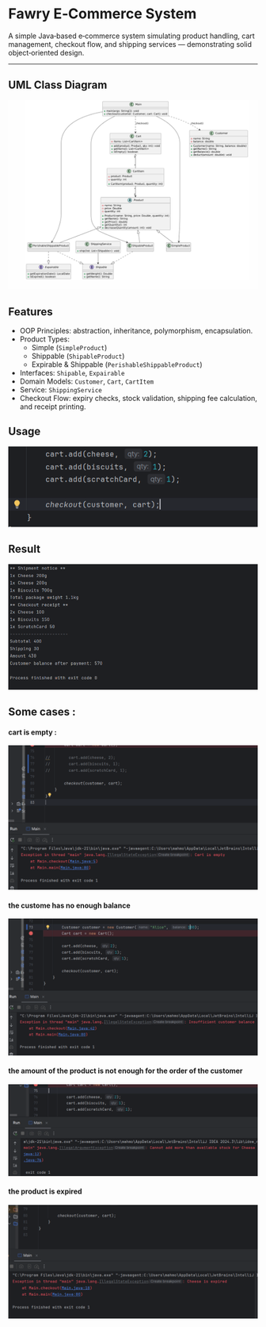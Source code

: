 #  Fawry E‑Commerce System

A simple Java‑based e‑commerce system simulating product handling, cart management, checkout flow, and shipping services — demonstrating solid object‑oriented design.

---

##  UML Class Diagram 
![image alt](https://github.com/Mahmoud-kh1/FawryE-commerce/blob/main/photos/UML%20.png?raw=true)

##  Features

- OOP Principles: abstraction, inheritance, polymorphism, encapsulation.
- Product Types:
  - Simple (`SimpleProduct`)
  - Shippable (`ShipableProduct`)
  - Expirable & Shippable (`PerishableShippableProduct`)
- Interfaces: `Shipable`, `Expairable`
- Domain Models: `Customer`, `Cart`, `CartItem`
- Service: `ShippingService`
- Checkout Flow: expiry checks, stock validation, shipping fee calculation, and receipt printing.

## Usage 
![image alt](https://github.com/Mahmoud-kh1/FawryE-commerce/blob/main/photos/usage.png?raw=true)
## Result 
![image alt](https://github.com/Mahmoud-kh1/FawryE-commerce/blob/main/photos/result.png?raw=true)  

## Some cases : 
#### cart is empty : 
![image alt](https://github.com/Mahmoud-kh1/FawryE-commerce/blob/main/photos/Screenshot%202025-07-04%20235611.png?raw=true) 
#### the custome has no enough balance 
![image alt](https://github.com/Mahmoud-kh1/FawryE-commerce/blob/main/photos/Screenshot%202025-07-04%20235633.png?raw=true) 
#### the amount of the product is not enough for the order of the customer 
![image alt](https://github.com/Mahmoud-kh1/FawryE-commerce/blob/main/photos/Screenshot%202025-07-04%20235931.png?raw=true) 
#### the product is expired 
![image](https://github.com/Mahmoud-kh1/FawryE-commerce/blob/main/photos/Screenshot%202025-07-05%20000855.png?raw=true)

